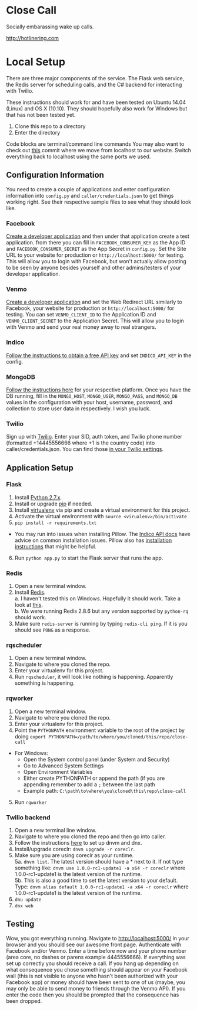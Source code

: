 # Close Call

Socially embarassing wake up calls. 

http://hotlinering.com

# Local Setup

There are three major components of the service. The Flask web service, the Redis server for scheduling calls, and the C# backend for interacting with Twilio.

These instructions should work for and have been tested on Ubuntu 14.04 (Linux) and OS X (10.10). They should hopefully also work for Windows but that has not been tested yet.

1. Clone this repo to a directory
2. Enter the directory

Code blocks are terminal/command line commands
You may also want to check out [this](https://github.com/golf1052/close-call/commit/0564dfc8d38eb681191dbe406432ba2610f9b698) commit where we move from localhost to our website. Switch everything back to localhost using the same ports we used.

## Configuration Information
You need to create a couple of applications and enter configuration information into `config.py` and `caller/credentials.json` to get things working right. See their respective sample files to see what they should look like.

### Facebook
[Create a developer application](https://developers.facebook.com/quickstarts/?platform=web) and then under that application create a test application. from there you can fill in `FACEBOOK_CONSUMER_KEY` as the App ID and `FACEBOOK_CONSUMER_SECRET` as the App Secret in `config.py`. Set the Site URL to your website for production or `http://localhost:5000/` for testing. This will allow you to login with Facebook, but won't actually allow posting to be seen by anyone besides yourself and other admins/testers of your developer application.

### Venmo
[Create a developer application](https://venmo.com/account/settings/developer) and set the Web Redirect URL similarly to Facebook, your website for production or `http://localhost:5000/` for testing. You can set `VENMO_CLIENT_ID` to the Application ID and `VENMO_CLIENT_SECRET` to the Application Secret. This will allow you to login with Venmo and send your real money away to real strangers.

### Indico
[Follow the instructions to obtain a free API key](https://www.indico.io/docs) and set `INDICO_API_KEY` in the config.

### MongoDB
[Follow the instructions here](https://docs.mongodb.org/manual/installation/) for your respective platform. Once you have the DB running, fill in the `MONGO_HOST`, `MONGO_USER`, `MONGO_PASS`, and `MONGO_DB` values in the configuration with your host, username, password, and collection to store user data in respectively. I wish you luck.

### Twilio
Sign up with [Twilio](https://www.twilio.com/try-twilio). Enter your SID, auth token, and Twilio phone number (formatted +14445556666 where +1 is the country code) into caller/credentials.json. You can find those [in your Twilio settings](https://www.twilio.com/user/account/settings).

## Application Setup

### Flask
1. Install [Python 2.7.x](https://www.python.org/downloads/).
2. Install or upgrade [pip](https://pip.pypa.io/en/stable/installing/) if needed.
3. Install [virtualenv](http://docs.python-guide.org/en/latest/dev/virtualenvs/) via pip and create a virtual environment for this project.
4. Activate the virtual environment with `source <virualenv>/bin/activate`
5. ```pip install -r requirements.txt```  
  - You may run into issues when installing Pillow. The [Indico API docs](https://indico.io/docs#install_issues) have advice on common installation issues. Pillow also has [installation instructions](http://pillow.readthedocs.org/en/3.0.x/installation.html) that might be helpful.
6. Run ```python app.py``` to start the Flask server that runs the app.

### Redis
1. Open a new terminal window.
2. Install [Redis](http://redis.io/download).  
  a. I haven't tested this on Windows. Hopefully it should work. Take a look at [this](https://github.com/MSOpenTech/Redis).  
  b. We were running Redis 2.8.6 but any version supported by `python-rq` should work.
3. Make sure `redis-server` is running by typing ```redis-cli ping```. If it is you should see `PONG` as a response.

### rqscheduler
1. Open a new terminal window.
2. Navigate to where you cloned the repo.
3. Enter your virtualenv for this project.
4. Run ```rqscheduler```, it will look like nothing is happening. Apparently something is happening.

### rqworker
1. Open a new terminal window.
2. Navigate to where you cloned the repo.
3. Enter your virtualenv for this project.
4. Point the `PYTHONPATH` environment variable to the root of the project by doing ```export PYTHONPATH=/path/to/where/you/cloned/this/repo/close-call```  
  - For Windows:
    * Open the System control panel (under System and Security)
    * Go to Advanced System Settings
    * Open Environment Variables
    * Either create PYTHONPATH or append the path (if you are appending remember to add a ```;``` between the last path
    * Example path: ```C:\path\to\where\you\cloned\this\repo\close-call```
5. Run ```rqworker```

### Twilio backend
1. Open a new terminal line window.
2. Navigate to where you cloned the repo and then go into caller.
3. Follow the instructions [here](https://docs.asp.net/en/latest/getting-started/index.html) to set up dnvm and dnx.
4. Install/upgrade coreclr: ```dnvm upgrade -r coreclr```.
5. Make sure you are using coreclr as your runtime.  
  5a. ```dnvm list```. The latest version should have a * next to it. If not type something like: ```dnvm use 1.0.0-rc1-update1 -a x64 -r coreclr``` where 1.0.0-rc1-update1 is the latest version of the runtime.  
  5b. This is also a good time to set the latest version to your default. Type: ```dnvm alias default 1.0.0-rc1-update1 -a x64 -r coreclr``` where 1.0.0-rc1-update1 is the latest version of the runtime.
6. ```dnu update```
7. ```dnx web```

## Testing
Wow, you got everything running. Navigate to [http://localhost:5000/](http://localhost:5000/) in your browser and you should see our awesome front page. Authenticate with Facebook and/or Venmo. Enter a time before now and your phone number (area core, no dashes or parens example 4445556666). If everything was set up correctly you should receive a call. If you hang up depending on what consequence you chose something should appear on your Facebook wall (this is not visible to anyone who hasn't been authorized with your Facebook app) or money should have been sent to one of us (maybe, you may only be able to send money to friends through the Venmo API). If you enter the code then you should be prompted that the consequence has been dropped.
